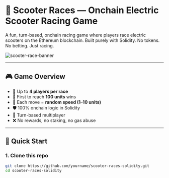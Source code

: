# 🛴 Scooter Races — Onchain Electric Scooter Racing Game    
     
A fun, turn-based, onchain racing game where players race electric scooters on the Ethereum blockchain. Built purely with Solidity. No tokens. No betting. Just racing.     
   
![scooter-race-banner](https://user-images.githubusercontent.com/0000000/0000000/scooter-banner.png)   
   
---    
    
## 🎮 Game Overview   
 
- 👥 Up to **4 players per race**  
- 📏 First to reach **100 units** wins 
- 🎲 Each move = **random speed (1–10 units)**
- 🛡️ 100% onchain logic in Solidity 
- 🔄 Turn-based multiplayer  
- ❌ No rewards, no staking, no gas abuse   
 
--- 
 
## 🚀 Quick Start

### 1. Clone this repo

```bash
git clone https://github.com/yourname/scooter-races-solidity.git
cd scooter-races-solidity
